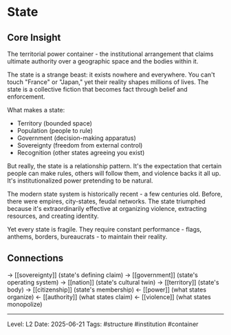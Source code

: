 # State

## Core Insight
The territorial power container - the institutional arrangement that claims ultimate authority over a geographic space and the bodies within it.

The state is a strange beast: it exists nowhere and everywhere. You can't touch "France" or "Japan," yet their reality shapes millions of lives. The state is a collective fiction that becomes fact through belief and enforcement.

What makes a state:
- Territory (bounded space)
- Population (people to rule)
- Government (decision-making apparatus)
- Sovereignty (freedom from external control)
- Recognition (other states agreeing you exist)

But really, the state is a relationship pattern. It's the expectation that certain people can make rules, others will follow them, and violence backs it all up. It's institutionalized power pretending to be natural.

The modern state system is historically recent - a few centuries old. Before, there were empires, city-states, feudal networks. The state triumphed because it's extraordinarily effective at organizing violence, extracting resources, and creating identity.

Yet every state is fragile. They require constant performance - flags, anthems, borders, bureaucrats - to maintain their reality.

## Connections
→ [[sovereignty]] (state's defining claim)
→ [[government]] (state's operating system)
→ [[nation]] (state's cultural twin)
→ [[territory]] (state's body)
→ [[citizenship]] (state's membership)
← [[power]] (what states organize)
← [[authority]] (what states claim)
← [[violence]] (what states monopolize)

---
Level: L2
Date: 2025-06-21
Tags: #structure #institution #container